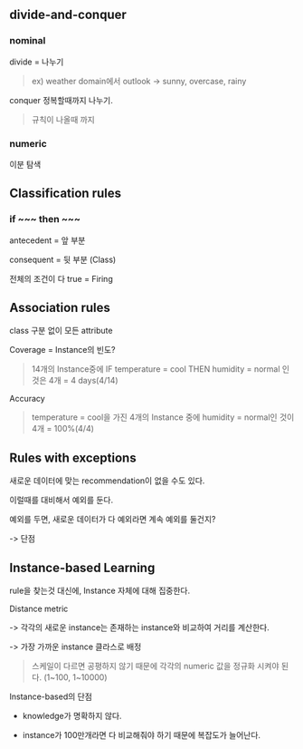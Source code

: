## divide-and-conquer

### nominal

divide = 나누기

> ex) weather domain에서 outlook -> sunny, overcase, rainy

conquer 정복할때까지 나누기.

> 규칙이 나올때 까지

### numeric

이분 탐색

## Classification rules

### if ~~~ then ~~~

antecedent = 앞 부분

consequent = 뒷 부분 (Class)

전체의 조건이 다 true = Firing

## Association rules

class 구분 없이 모든 attribute

Coverage = Instance의 빈도?

> 14개의 Instance중에 IF temperature = cool THEN humidity = normal 인 것은 4개 = 4 days(4/14)

Accuracy 

> temperature = cool을 가진 4개의 Instance 중에 humidity = normal인 것이 4개 = 100%(4/4)

## Rules with exceptions

새로운 데이터에 맞는 recommendation이 없을 수도 있다.

이럴때를 대비해서 예외를 둔다.

예외를 두면, 새로운 데이터가 다 예외라면 계속 예외를 둘건지?

-> 단점

## Instance-based Learning

rule을 찾는것 대신에, Instance 자체에 대해 집중한다.

Distance metric

-> 각각의 새로운 instance는 존재하는 instance와 비교하여 거리를 계산한다.

-> 가장 가까운 instance 클라스로 배정

> 스케일이 다르면 공평하지 않기 때문에 각각의 numeric 값을 정규화 시켜야 된다. (1~100, 1~10000)

Instance-based의 단점

- knowledge가 명확하지 않다.

- instance가 100만개라면 다 비교해줘야 하기 때문에 복잡도가 늘어난다.
